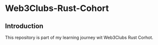 # Web3Clubs-Rust-Cohort

## Introduction

This repository is part of my learning journey wit Web3Clubs Rust Corhot.
